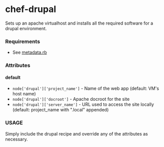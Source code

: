 chef-drupal
===========

Sets up an apache virtualhost and installs all the required software
for a drupal environment.

### Requirements ###

* See [metadata.rb](https://github.com/xforty/chef-drupal/blob/master/metadata.rb)

### Attributes ###

#### default ####

* `node['drupal']['project_name']` - Name of the web app (default: VM's host name)
* `node['drupal']['docroot']`      - Apache docroot for the site
* `node['drupal']['server_name']`  - URL used to access the site locally (default: project_name with ".local" appended)

### USAGE ###

Simply include the drupal recipe and override any of the attributes 
as necessary.

